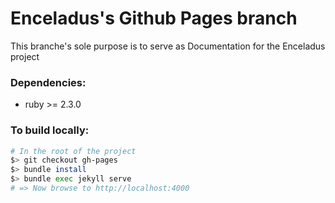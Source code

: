 # Enceladus's Github Pages branch

This branche's sole purpose is to serve as Documentation for the Enceladus project

### Dependencies:
- ruby >= 2.3.0

### To build locally:
```bash
# In the root of the project
$> git checkout gh-pages
$> bundle install
$> bundle exec jekyll serve
# => Now browse to http://localhost:4000
```
